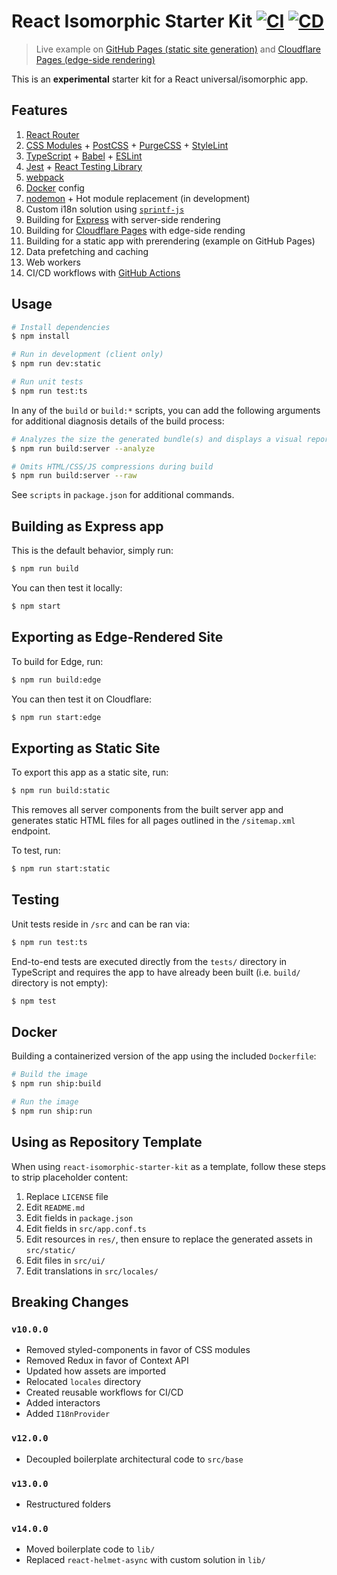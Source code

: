 # React Isomorphic Starter Kit [![CI](https://github.com/andrewscwei/react-isomorphic-starter-kit/workflows/CI/badge.svg)](https://github.com/andrewscwei/react-isomorphic-starter-kit/actions?query=workflow%3ACI) [![CD](https://github.com/andrewscwei/react-isomorphic-starter-kit/workflows/CD/badge.svg)](https://github.com/andrewscwei/react-isomorphic-starter-kit/actions?query=workflow%3ACD)

> Live example on [GitHub Pages (static site generation)](https://andrewscwei.github.io/react-isomorphic-starter-kit/) and [Cloudflare Pages (edge-side rendering)](https://react-isomorphic-starter-kit.pages.dev/)

This is an **experimental** starter kit for a React universal/isomorphic app.

## Features

1. [React Router](https://reacttraining.com/react-router/)
2. [CSS Modules](https://github.com/css-modules/css-modules) + [PostCSS](https://postcss.org/) + [PurgeCSS](https://purgecss.com/) + [StyleLint](https://stylelint.io/)
3. [TypeScript](https://www.typescriptlang.org/) + [Babel](https://babeljs.io/) + [ESLint](https://eslint.org/)
4. [Jest](https://jestjs.io/) + [React Testing Library](https://testing-library.com/docs/react-testing-library/)
5. [webpack](https://webpack.js.org/)
6. [Docker](https://docker.com) config
7. [nodemon](https://github.com/remy/nodemon) + Hot module replacement (in development)
8. Custom i18n solution using [`sprintf-js`](https://www.npmjs.com/package/sprintf-js)
9. Building for [Express](https://expressjs.com/) with server-side rendering
10. Building for [Cloudflare Pages](https://pages.cloudflare.com/) with edge-side rending
11. Building for a static app with prerendering (example on GitHub Pages)
12. Data prefetching and caching
13. Web workers
14. CI/CD workflows with [GitHub Actions](https://github.com/features/actions)

## Usage

```sh
# Install dependencies
$ npm install

# Run in development (client only)
$ npm run dev:static

# Run unit tests
$ npm run test:ts
```

In any of the `build` or `build:*` scripts, you can add the following arguments for additional diagnosis details of the build process:

```sh
# Analyzes the size the generated bundle(s) and displays a visual report in the default browser
$ npm run build:server --analyze

# Omits HTML/CSS/JS compressions during build
$ npm run build:server --raw
```

See `scripts` in `package.json` for additional commands.

## Building as Express app

This is the default behavior, simply run:

```sh
$ npm run build
```

You can then test it locally:

```sh
$ npm start
```

## Exporting as Edge-Rendered Site

To build for Edge, run:

```sh
$ npm run build:edge
```

You can then test it on Cloudflare:

```sh
$ npm run start:edge
```

## Exporting as Static Site

To export this app as a static site, run:

```sh
$ npm run build:static
```

This removes all server components from the built server app and generates static HTML files for all pages outlined in the `/sitemap.xml` endpoint.

To test, run:

```sh
$ npm run start:static
```

## Testing

Unit tests reside in `/src` and can be ran via:

```sh
$ npm run test:ts
```

End-to-end tests are executed directly from the `tests/` directory in TypeScript and requires the app to have already been built (i.e. `build/` directory is not empty):

```sh
$ npm test
```

## Docker

Building a containerized version of the app using the included `Dockerfile`:

```sh
# Build the image
$ npm run ship:build

# Run the image
$ npm run ship:run
```

## Using as Repository Template

When using `react-isomorphic-starter-kit` as a template, follow these steps to strip placeholder content:

1. Replace `LICENSE` file
2. Edit `README.md`
3. Edit fields in `package.json`
4. Edit fields in `src/app.conf.ts`
5. Edit resources in `res/`, then ensure to replace the generated assets in `src/static/`
6. Edit files in `src/ui/`
7. Edit translations in `src/locales/`

## Breaking Changes

### `v10.0.0`

- Removed styled-components in favor of CSS modules
- Removed Redux in favor of Context API
- Updated how assets are imported
- Relocated `locales` directory
- Created reusable workflows for CI/CD
- Added interactors
- Added `I18nProvider`

### `v12.0.0`

- Decoupled boilerplate architectural code to `src/base`

### `v13.0.0`

- Restructured folders

### `v14.0.0`

- Moved boilerplate code to `lib/`
- Replaced `react-helmet-async` with custom solution in `lib/`

